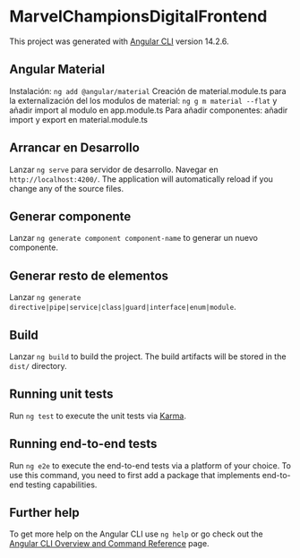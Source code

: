 # MarvelChampionsDigitalFrontend

This project was generated with [Angular CLI](https://github.com/angular/angular-cli) version 14.2.6.

## Angular Material

Instalación: `ng add @angular/material`
Creación de material.module.ts para la externalización del los modulos de material: `ng g m material --flat` y añadir import al modulo en app.module.ts
Para añadir componentes: añadir import y export en material.module.ts 

## Arrancar en Desarrollo

Lanzar `ng serve` para servidor de desarrollo. Navegar en `http://localhost:4200/`. The application will automatically reload if you change any of the source files.

## Generar componente

Lanzar `ng generate component component-name` to generar un nuevo componente. 

## Generar resto de elementos

Lanzar `ng generate directive|pipe|service|class|guard|interface|enum|module`.

## Build

Lanzar `ng build` to build the project. The build artifacts will be stored in the `dist/` directory.

## Running unit tests

Run `ng test` to execute the unit tests via [Karma](https://karma-runner.github.io).

## Running end-to-end tests

Run `ng e2e` to execute the end-to-end tests via a platform of your choice. To use this command, you need to first add a package that implements end-to-end testing capabilities.

## Further help

To get more help on the Angular CLI use `ng help` or go check out the [Angular CLI Overview and Command Reference](https://angular.io/cli) page.
